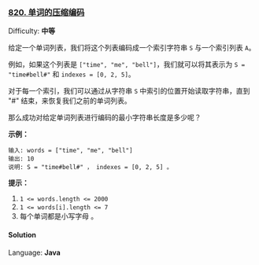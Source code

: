 ### [820\. 单词的压缩编码](https://leetcode-cn.com/problems/short-encoding-of-words/)

Difficulty: **中等**


给定一个单词列表，我们将这个列表编码成一个索引字符串 `S` 与一个索引列表 `A`。

例如，如果这个列表是 `["time", "me", "bell"]`，我们就可以将其表示为 `S = "time#bell#"` 和 `indexes = [0, 2, 5]`。

对于每一个索引，我们可以通过从字符串 `S` 中索引的位置开始读取字符串，直到 "#" 结束，来恢复我们之前的单词列表。

那么成功对给定单词列表进行编码的最小字符串长度是多少呢？

**示例：**

```
输入: words = ["time", "me", "bell"]
输出: 10
说明: S = "time#bell#" ， indexes = [0, 2, 5] 。
```

**提示：**

1.  `1 <= words.length <= 2000`
2.  `1 <= words[i].length <= 7`
3.  每个单词都是小写字母 。


#### Solution

Language: **Java**

```java
​
```